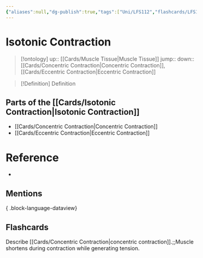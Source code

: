 ```yaml
---
{"aliases":null,"dg-publish":true,"tags":["Uni/LFS112","flashcards/LFS112"],"permalink":"/cards/isotonic-contraction/","dgPassFrontmatter":true}
---
```


# Isotonic Contraction

> [!ontology]
> up:: [[Cards/Muscle Tissue\|Muscle Tissue]]
> jump:: 
> down:: [[Cards/Concentric Contraction\|Concentric Contraction]], [[Cards/Eccentric Contraction\|Eccentric Contraction]]

> [!Definition] Definition
> 

## Parts of the [[Cards/Isotonic Contraction\|Isotonic Contraction]]

- [[Cards/Concentric Contraction\|Concentric Contraction]]
- [[Cards/Eccentric Contraction\|Eccentric Contraction]]
# Reference
- 

## Mentions

{ .block-language-dataview}

## Flashcards

Describe [[Cards/Concentric Contraction\|concentric contraction]].;;Muscle shortens during contraction while generating tension.
<!--SR:!2023-12-24,78,250-->